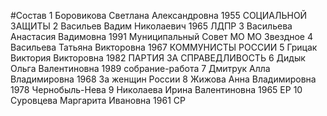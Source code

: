 #Состав
1 Боровикова Светлана Александровна 1955 СОЦИАЛЬНОЙ ЗАЩИТЫ
2 Васильев Вадим Николаевич 1965 ЛДПР
3 Васильева Анастасия Вадимовна 1991 Муниципальный Совет МО МО Звездное
4 Васильева Татьяна Викторовна 1967 КОММУНИСТЫ РОССИИ
5 Грицак Виктория Викторовна 1982 ПАРТИЯ ЗА СПРАВЕДЛИВОСТЬ
6 Дидык Ольга Валентиновна 1989 собрание-работа
7 Дмитрук Алла Владимировна 1968 За женщин России
8 Жижова Анна Владимировна 1978 Чернобыль-Нева
9 Николаева Ирина Валентиновна 1965 ЕР
10 Суровцева Маргарита Ивановна 1961 СР

